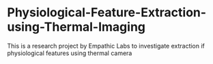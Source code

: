 # Physiological-Feature-Extraction-using-Thermal-Imaging
This is a research project by Empathic Labs to investigate extraction if physiological features using thermal camera
